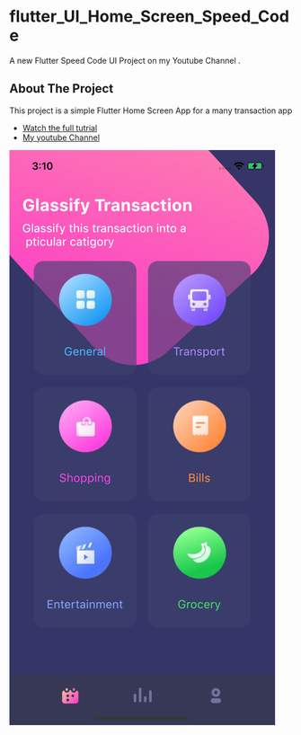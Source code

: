 # flutter_UI_Home_Screen_Speed_Code

A new Flutter Speed Code UI Project on my Youtube Channel .



## About The Project 

This project is a simple Flutter Home Screen App for a many transaction app 

- [Watch the full tutrial](https://flutter.dev/docs/get-started/codelab)
- [My youtube Channel](https://flutter.dev/docs/cookbook)

![ScreenShot](Screen_Shot.png)
